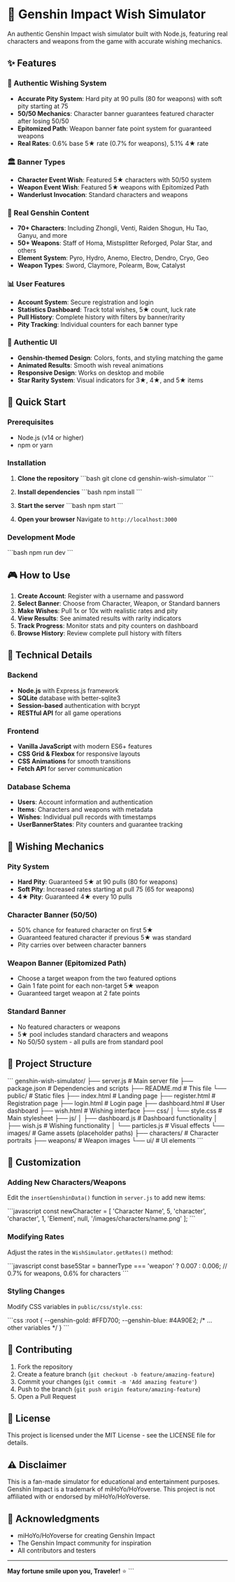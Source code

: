 # 🌟 Genshin Impact Wish Simulator

An authentic Genshin Impact wish simulator built with Node.js, featuring real characters and weapons from the game with accurate wishing mechanics.

## ✨ Features

### 🎯 Authentic Wishing System
- **Accurate Pity System**: Hard pity at 90 pulls (80 for weapons) with soft pity starting at 75
- **50/50 Mechanics**: Character banner guarantees featured character after losing 50/50
- **Epitomized Path**: Weapon banner fate point system for guaranteed weapons
- **Real Rates**: 0.6% base 5★ rate (0.7% for weapons), 5.1% 4★ rate

### 🏛️ Banner Types
- **Character Event Wish**: Featured 5★ characters with 50/50 system
- **Weapon Event Wish**: Featured 5★ weapons with Epitomized Path
- **Wanderlust Invocation**: Standard characters and weapons

### 👥 Real Genshin Content
- **70+ Characters**: Including Zhongli, Venti, Raiden Shogun, Hu Tao, Ganyu, and more
- **50+ Weapons**: Staff of Homa, Mistsplitter Reforged, Polar Star, and others
- **Element System**: Pyro, Hydro, Anemo, Electro, Dendro, Cryo, Geo
- **Weapon Types**: Sword, Claymore, Polearm, Bow, Catalyst

### 📊 User Features
- **Account System**: Secure registration and login
- **Statistics Dashboard**: Track total wishes, 5★ count, luck rate
- **Pull History**: Complete history with filters by banner/rarity
- **Pity Tracking**: Individual counters for each banner type

### 🎨 Authentic UI
- **Genshin-themed Design**: Colors, fonts, and styling matching the game
- **Animated Results**: Smooth wish reveal animations
- **Responsive Design**: Works on desktop and mobile
- **Star Rarity System**: Visual indicators for 3★, 4★, and 5★ items

## 🚀 Quick Start

### Prerequisites
- Node.js (v14 or higher)
- npm or yarn

### Installation

1. **Clone the repository**
   \`\`\`bash
   git clone <repository-url>
   cd genshin-wish-simulator
   \`\`\`

2. **Install dependencies**
   \`\`\`bash
   npm install
   \`\`\`

3. **Start the server**
   \`\`\`bash
   npm start
   \`\`\`

4. **Open your browser**
   Navigate to `http://localhost:3000`

### Development Mode
\`\`\`bash
npm run dev
\`\`\`

## 🎮 How to Use

1. **Create Account**: Register with a username and password
2. **Select Banner**: Choose from Character, Weapon, or Standard banners
3. **Make Wishes**: Pull 1x or 10x with realistic rates and pity
4. **View Results**: See animated results with rarity indicators
5. **Track Progress**: Monitor stats and pity counters on dashboard
6. **Browse History**: Review complete pull history with filters

## 🔧 Technical Details

### Backend
- **Node.js** with Express.js framework
- **SQLite** database with better-sqlite3
- **Session-based** authentication with bcrypt
- **RESTful API** for all game operations

### Frontend
- **Vanilla JavaScript** with modern ES6+ features
- **CSS Grid & Flexbox** for responsive layouts
- **CSS Animations** for smooth transitions
- **Fetch API** for server communication

### Database Schema
- **Users**: Account information and authentication
- **Items**: Characters and weapons with metadata
- **Wishes**: Individual pull records with timestamps
- **UserBannerStates**: Pity counters and guarantee tracking

## 🎯 Wishing Mechanics

### Pity System
- **Hard Pity**: Guaranteed 5★ at 90 pulls (80 for weapons)
- **Soft Pity**: Increased rates starting at pull 75 (65 for weapons)
- **4★ Pity**: Guaranteed 4★ every 10 pulls

### Character Banner (50/50)
- 50% chance for featured character on first 5★
- Guaranteed featured character if previous 5★ was standard
- Pity carries over between character banners

### Weapon Banner (Epitomized Path)
- Choose a target weapon from the two featured options
- Gain 1 fate point for each non-target 5★ weapon
- Guaranteed target weapon at 2 fate points

### Standard Banner
- No featured characters or weapons
- 5★ pool includes standard characters and weapons
- No 50/50 system - all pulls are from standard pool

## 📁 Project Structure

\`\`\`
genshin-wish-simulator/
├── server.js              # Main server file
├── package.json           # Dependencies and scripts
├── README.md             # This file
└── public/               # Static files
    ├── index.html        # Landing page
    ├── register.html     # Registration page
    ├── login.html        # Login page
    ├── dashboard.html    # User dashboard
    ├── wish.html         # Wishing interface
    ├── css/
    │   └── style.css     # Main stylesheet
    ├── js/
    │   ├── dashboard.js  # Dashboard functionality
    │   ├── wish.js       # Wishing functionality
    │   └── particles.js  # Visual effects
    └── images/           # Game assets (placeholder paths)
        ├── characters/   # Character portraits
        ├── weapons/      # Weapon images
        └── ui/          # UI elements
\`\`\`

## 🎨 Customization

### Adding New Characters/Weapons
Edit the `insertGenshinData()` function in `server.js` to add new items:

\`\`\`javascript
const newCharacter = [
    'Character Name', 5, 'character', 'character', 1, 'Element', null, '/images/characters/name.png'
];
\`\`\`

### Modifying Rates
Adjust the rates in the `WishSimulator.getRates()` method:

\`\`\`javascript
const base5Star = bannerType === 'weapon' ? 0.007 : 0.006; // 0.7% for weapons, 0.6% for characters
\`\`\`

### Styling Changes
Modify CSS variables in `public/css/style.css`:

\`\`\`css
:root {
    --genshin-gold: #FFD700;
    --genshin-blue: #4A90E2;
    /* ... other variables */
}
\`\`\`

## 🤝 Contributing

1. Fork the repository
2. Create a feature branch (`git checkout -b feature/amazing-feature`)
3. Commit your changes (`git commit -m 'Add amazing feature'`)
4. Push to the branch (`git push origin feature/amazing-feature`)
5. Open a Pull Request

## 📝 License

This project is licensed under the MIT License - see the LICENSE file for details.

## ⚠️ Disclaimer

This is a fan-made simulator for educational and entertainment purposes. Genshin Impact is a trademark of miHoYo/HoYoverse. This project is not affiliated with or endorsed by miHoYo/HoYoverse.

## 🙏 Acknowledgments

- miHoYo/HoYoverse for creating Genshin Impact
- The Genshin Impact community for inspiration
- All contributors and testers

---

**May fortune smile upon you, Traveler!** ⭐
\`\`\`
